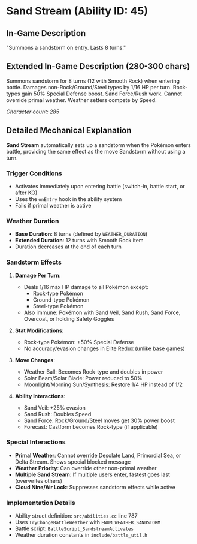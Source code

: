 # Sand Stream (Ability ID: 45)

## In-Game Description
"Summons a sandstorm on entry. Lasts 8 turns."

## Extended In-Game Description (280-300 chars)
Summons sandstorm for 8 turns (12 with Smooth Rock) when entering battle. Damages non-Rock/Ground/Steel types by 1/16 HP per turn. Rock-types gain 50% Special Defense boost. Sand Force/Rush work. Cannot override primal weather. Weather setters compete by Speed.

*Character count: 285*

## Detailed Mechanical Explanation
**Sand Stream** automatically sets up a sandstorm when the Pokémon enters battle, providing the same effect as the move Sandstorm without using a turn.

### Trigger Conditions
- Activates immediately upon entering battle (switch-in, battle start, or after KO)
- Uses the `onEntry` hook in the ability system
- Fails if primal weather is active

### Weather Duration
- **Base Duration**: 8 turns (defined by `WEATHER_DURATION`)
- **Extended Duration**: 12 turns with Smooth Rock item
- Duration decreases at the end of each turn

### Sandstorm Effects
1. **Damage Per Turn**:
   - Deals 1/16 max HP damage to all Pokémon except:
     - Rock-type Pokémon
     - Ground-type Pokémon
     - Steel-type Pokémon
   - Also immune: Pokémon with Sand Veil, Sand Rush, Sand Force, Overcoat, or holding Safety Goggles

2. **Stat Modifications**:
   - Rock-type Pokémon: +50% Special Defense
   - No accuracy/evasion changes in Elite Redux (unlike base games)

3. **Move Changes**:
   - Weather Ball: Becomes Rock-type and doubles in power
   - Solar Beam/Solar Blade: Power reduced to 50%
   - Moonlight/Morning Sun/Synthesis: Restore 1/4 HP instead of 1/2

4. **Ability Interactions**:
   - Sand Veil: +25% evasion
   - Sand Rush: Doubles Speed
   - Sand Force: Rock/Ground/Steel moves get 30% power boost
   - Forecast: Castform becomes Rock-type (if applicable)

### Special Interactions
- **Primal Weather**: Cannot override Desolate Land, Primordial Sea, or Delta Stream. Shows special blocked message
- **Weather Priority**: Can override other non-primal weather
- **Multiple Sand Stream**: If multiple users enter, fastest goes last (overwrites others)
- **Cloud Nine/Air Lock**: Suppresses sandstorm effects while active

### Implementation Details
- Ability struct definition: `src/abilities.cc` line 787
- Uses `TryChangeBattleWeather` with `ENUM_WEATHER_SANDSTORM`
- Battle script: `BattleScript_SandstreamActivates`
- Weather duration constants in `include/battle_util.h`